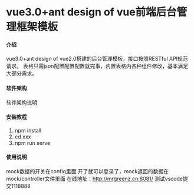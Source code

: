 # vue3.0+ant design of vue前端后台管理框架模板

#### 介绍
vue3.0+ant design of vue2.0搭建的后台管理模板，接口按照RESTful API规范请求。
表格只需json配置配置配置就完事，内置表格内各种组件修改，基本满足大部分需求。

#### 软件架构
软件架构说明


#### 安装教程

1.  npm install
2.  cd xxx 
3.  npm run serve

#### 使用说明
mock数据的开关在config里面
开了就可以登录了，mock返回的数据在mock/controller文件里面
在线地址：http://mrgreenz.cn:8081/
测试vscode提交1118888
